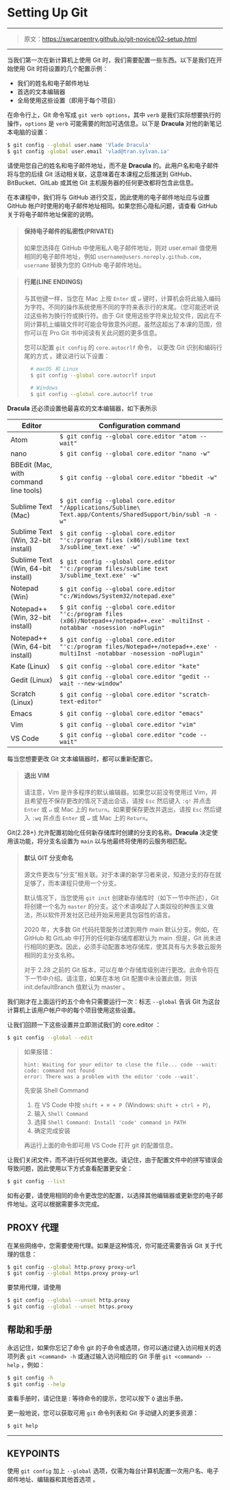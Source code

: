 # Setting Up Git

---
> 原文：https://swcarpentry.github.io/git-novice/02-setup.html

---

当我们第一次在新计算机上使用 Git 时，我们需要配置一些东西。以下是我们在开始使用 Git 时将设置的几个配置示例：

- 我们的姓名和电子邮件地址
- 首选的文本编辑器
- 全局使用这些设置（即用于每个项目）

在命令行上，Git 命令写成 `git verb options`，其中 `verb` 是我们实际想要执行的操作，`options` 是 `verb` 可能需要的附加可选信息。以下是 **Dracula** 对他的新笔记本电脑的设置：

```bash
$ git config --global user.name 'Vlade Dracula'
$ git config -global user.email 'vlad@tran.sylvan.ia'
```

请使用您自己的姓名和电子邮件地址，而不是 **Dracula** 的。此用户名和电子邮件将与您的后续 Git 活动相关联，这意味着在本课程之后推送到 GitHub、BitBucket、GitLab 或其他 Git 主机服务器的任何更改都将包含此信息。

在本课程中，我们将与 GitHub 进行交互，因此使用的电子邮件地址应与设置 GitHub 帐户时使用的电子邮件地址相同。如果您担心隐私问题，请查看 GitHub 关于将电子邮件地址保密的说明。

> #### 保持电子邮件的私密性(PRIVATE)
> 如果您选择在 GitHub 中使用私人电子邮件地址，则对 user.email 值使用相同的电子邮件地址，例如 `username@users.noreply.github.com`，`username` 替换为您的 GitHub 电子邮件地址。

> #### 行尾(LINE ENDINGS)
> 与其他键一样，当您在 Mac 上按 `Enter` 或 `↵` 键时，计算机会将此输入编码为字符。不同的操作系统使用不同的字符来表示行的末尾。（您可能还听说过这些称为换行符或换行符。由于 Git 使用这些字符来比较文件，因此在不同计算机上编辑文件时可能会导致意外问题。虽然这超出了本课的范围，但你可以在 Pro Git 书中阅读有关此问题的更多信息。
>
> 您可以配置 `git config` 的 `core.autocrlf` 命令， 以更改 Git 识别和编码行尾的方式 。建议进行以下设置：
>
> ```bash
>   # macOS 和 Linux
>   $ git config --global core.autocrlf input
>
>   # Windows
>   $ git config --global core.autocrlf true
> ```

**Dracula** 还必须设置他最喜欢的文本编辑器，如下表所示

| Editor                                | Configuration command                                                                                                            |
| ------------------------------------- | -------------------------------------------------------------------------------------------------------------------------------- |
| Atom                                  | `$ git config --global core.editor "atom --wait"`                                                                                |
| nano                                  | `$ git config --global core.editor "nano -w"`                                                                                    |
| BBEdit (Mac, with command line tools) | `$ git config --global core.editor "bbedit -w"`                                                                                  |
| Sublime Text (Mac)                    | `$ git config --global core.editor "/Applications/Sublime\ Text.app/Contents/SharedSupport/bin/subl -n -w"`                      |
| Sublime Text (Win, 32-bit install)    | `$ git config --global core.editor "'c:/program files (x86)/sublime text 3/sublime_text.exe' -w"`                                |
| Sublime Text (Win, 64-bit install)    | `$ git config --global core.editor "'c:/program files/sublime text 3/sublime_text.exe' -w"`                                      |
| Notepad (Win)                         | `$ git config --global core.editor "c:/Windows/System32/notepad.exe"`                                                            |
| Notepad++ (Win, 32-bit install)       | `$ git config --global core.editor "'c:/program files (x86)/Notepad++/notepad++.exe' -multiInst -notabbar -nosession -noPlugin"` |
| Notepad++ (Win, 64-bit install)       | `$ git config --global core.editor "'c:/program files/Notepad++/notepad++.exe' -multiInst -notabbar -nosession -noPlugin"`       |
| Kate (Linux)                          | `$ git config --global core.editor "kate"`                                                                                       |
| Gedit (Linux)                         | `$ git config --global core.editor "gedit --wait --new-window"`                                                                  |
| Scratch (Linux)                       | `$ git config --global core.editor "scratch-text-editor"`                                                                        |
| Emacs                                 | `$ git config --global core.editor "emacs"`                                                                                      |
| Vim                                   | `$ git config --global core.editor "vim"`                                                                                        |
| VS Code                               | `$ git config --global core.editor "code --wait"`                                                                                |

每当您想要更改 Git 文本编辑器时，都可以重新配置它。

> #### 退出 VIM
> 请注意，Vim 是许多程序的默认编辑器。如果您以前没有使用过 Vim，并且希望在不保存更改的情况下退出会话，请按 `Esc` 然后键入 `:q!` 并点击 `Enter` 或 `↵` 或 Mac 上的 `Return`。如果要保存更改并退出，请按 `Esc` 然后键入 `:wq` 并点击 `Enter` 或 `↵` 或 Mac 上的 `Return`。

Git(2.28+) 允许配置初始化任何新存储库时创建的分支的名称。**Dracula** 决定使用该功能，将分支名设置为 `main` 以与他最终将使用的云服务相匹配。

> #### 默认 GIT 分支命名
> 源文件更改与“分支”相关联。对于本课的新学习者来说，知道分支的存在就足够了，而本课程只使用一个分支。
>
> 默认情况下，当您使用 `git init` 创建新存储库时（如下一节中所述），Git 将创建一个名为 `master` 的分支。这个术语唤起了人类奴役的种族主义做法，所以软件开发社区已经开始采用更具包容性的语言。
>
> 2020 年，大多数 Git 代码托管服务过渡到用作 main 默认分支。例如，在 GitHub 和 GitLab 中打开的任何新存储库都默认为 main .但是，Git 尚未进行相同的更改。因此，必须手动配置本地存储库，使其具有与大多数云服务相同的主分支名称。
>
> 对于 2.28 之前的 Git 版本，可以在单个存储库级别进行更改。此命令将在下一节中介绍。请注意，如果在本地 Git 配置中未设置此值，则该 init.defaultBranch 值默认为 master 。

我们刚才在上面运行的五个命令只需要运行一次：标志 `--global` 告诉 Git 为这台计算机上该用户帐户中的每个项目使用这些设置。

让我们回顾一下这些设置并立即测试我们的 core.editor ：

```bash
$ git config --global --edit
```

> 如果报错：
>
> ```shell
> hint: Waiting for your editor to close the file... code --wait: code: command not found
> error: There was a problem with the editor 'code --wait'.
> ```
> 先安装 Shell Command
> 1. 在 VS Code 中按 `shift + ⌘ + P `(Windows: `shift + ctrl + P`)，
> 2. 输入 `Shell Command`
> 3. 选择 `Shell Command: Install 'code' command in PATH`
> 4. 确定完成安装
>
> 再运行上面的命令即可用 VS Code 打开 git 的配置信息。

让我们关闭文件，而不进行任何其他更改。请记住，由于配置文件中的拼写错误会导致问题，因此使用以下方式查看配置更安全：

```bash
$ git config --list
```

如有必要，请使用相同的命令更改您的配置，以选择其他编辑器或更新您的电子邮件地址。这可以根据需要多次完成。

## PROXY 代理

在某些网络中，您需要使用代理。如果是这种情况，你可能还需要告诉 Git 关于代理的信息：

```bash
$ git config --global http.proxy proxy-url
$ git config --global https.proxy proxy-url
```

要禁用代理，请使用

```bash
$ git config --global --unset http.proxy
$ git config --global --unset https.proxy
```

## 帮助和手册

永远记住，如果你忘记了命令 git 的子命令或选项，你可以通过键入访问相关的选项列表 `git <command> -h` 或通过输入访问相应的 Git 手册 `git <command> --help` ，例如：

```bash
$ git config -h
$ git config --help
```

查看手册时，请记住是 : 等待命令的提示，您可以按下 `Q` 退出手册。

更一般地说，您可以获取可用 `git` 命令列表和 Git 手动键入的更多资源：

```bash
$ git help
```

---

## KEYPOINTS

使用 `git config` 加上 `--global` 选项，仅需为每台计算机配置一次用户名、电子邮件地址、编辑器和其他首选项 。
